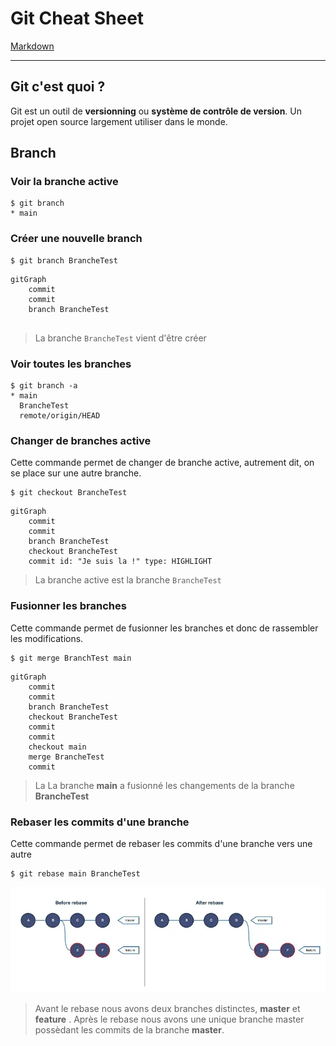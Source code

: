 # Git Cheat Sheet

[Markdown](https://www.markdownguide.org/cheat-sheet/#basic-syntax)

---

## Git c'est quoi ?

Git est un outil de **versionning** ou **système de contrôle de version**. Un projet open source largement utiliser dans le monde.

## Branch

### Voir la branche active

```shell
$ git branch
* main
```
### Créer une nouvelle branch
```shell
$ git branch BrancheTest
```
```mermaid
gitGraph
    commit
    commit
    branch BrancheTest
    
```
> La branche `BrancheTest` vient d'être créer

### Voir toutes les branches

```shell
$ git branch -a
* main
  BrancheTest
  remote/origin/HEAD
```

### Changer de branches active
Cette commande permet de changer de branche active, autrement dit, on se place sur une autre branche.  

```shell
$ git checkout BrancheTest
```
```mermaid
gitGraph
    commit
    commit
    branch BrancheTest
    checkout BrancheTest
    commit id: "Je suis la !" type: HIGHLIGHT
```
> La branche active est la branche `BrancheTest`


### Fusionner les branches  
Cette commande permet de fusionner les branches et donc de rassembler les modifications.  

```shell
$ git merge BranchTest main
```

```mermaid
gitGraph
    commit
    commit
    branch BrancheTest
    checkout BrancheTest
    commit
    commit
    checkout main
    merge BrancheTest
    commit
```
> La La branche **main** a fusionné les changements de la branche **BrancheTest**

### Rebaser les commits d'une branche
Cette commande permet de rebaser les commits d'une branche vers une autre 

```shell
$ git rebase main BrancheTest
```
![Rebase schema](./images/rebase.png)

> Avant le rebase nous avons deux branches distinctes, **master** et **feature** . Après le rebase nous avons une unique branche master possèdant les commits de la branche **master**.